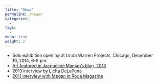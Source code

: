 ```yaml
---
title: "News"
permalink: /news/
categories:
  -
tags:
  -
menu: true
weight: 2
---
```


- Solo exhibition opening at Linda Warren Projects, Chicago, December 19, 2014, 6-9 pm.
- [Art featured in Jacqueline Maman’s blog, 2013](http://jmaman.com)
- [2013 interview by Licha DeLaPena](http://www.lichaatoktoberstudio.blogspot.com)
- [2011 interview with Megan in Roda Magazine](http://www.rodamagazine.com/Capoeira/News/Roda-Magazine-Interviews-Megan-Euker-A-Capoeira-Painter.html)

